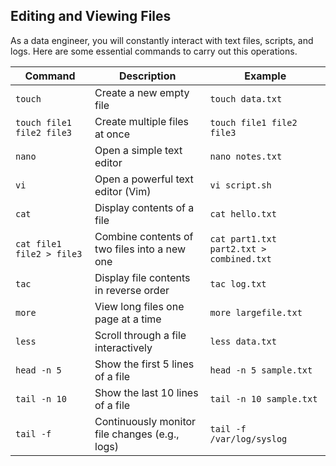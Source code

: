 ## Editing and Viewing Files
As a data engineer, you will constantly interact with text files, scripts, and logs. Here are some essential commands to carry out this operations.

| Command                   | Description                                    | Example                                  |
| ------------------------- | ---------------------------------------------- | ---------------------------------------- |
| `touch`                   | Create a new empty file                        | `touch data.txt`                         |
| `touch file1 file2 file3` | Create multiple files at once                  | `touch file1 file2 file3`                |
| `nano`                    | Open a simple text editor                      | `nano notes.txt`                         |
| `vi`                      | Open a powerful text editor (Vim)              | `vi script.sh`                           |
| `cat`                     | Display contents of a file                     | `cat hello.txt`                          |
| `cat file1 file2 > file3` | Combine contents of two files into a new one   | `cat part1.txt part2.txt > combined.txt` |
| `tac`                     | Display file contents in reverse order         | `tac log.txt`                            |
| `more`                    | View long files one page at a time             | `more largefile.txt`                     |
| `less`                    | Scroll through a file interactively            | `less data.txt`                          |
| `head -n 5`               | Show the first 5 lines of a file               | `head -n 5 sample.txt`                   |
| `tail -n 10`              | Show the last 10 lines of a file               | `tail -n 10 sample.txt`                  |
| `tail -f`                 | Continuously monitor file changes (e.g., logs) | `tail -f /var/log/syslog`                |
